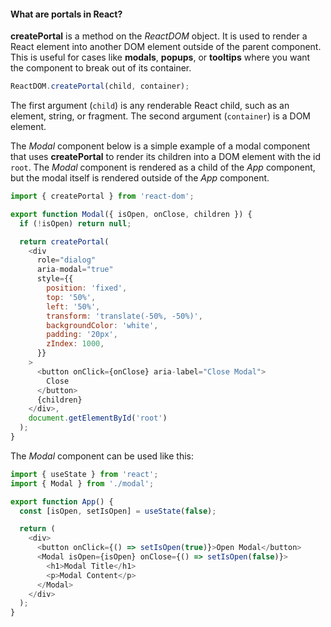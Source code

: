 #### What are portals in React?

**createPortal** is a method on the *ReactDOM* object. It is used to render a React element into another DOM element outside of the parent component. This is useful for cases like **modals**, **popups**, or **tooltips** where you want the component to break out of its container.

```js
ReactDOM.createPortal(child, container);
```

The first argument (`child`) is any renderable React child, such as an element, string, or fragment. The second argument (`container`) is a DOM element.

The *Modal* component below is a simple example of a modal component that uses **createPortal** to render its children into a DOM element with the id `root`. The *Modal* component is rendered as a child of the *App* component, but the modal itself is rendered outside of the *App* component.

```js
import { createPortal } from 'react-dom';

export function Modal({ isOpen, onClose, children }) {
  if (!isOpen) return null;

  return createPortal(
    <div
      role="dialog"
      aria-modal="true"
      style={{
        position: 'fixed',
        top: '50%',
        left: '50%',
        transform: 'translate(-50%, -50%)',
        backgroundColor: 'white',
        padding: '20px',
        zIndex: 1000,
      }}
    >
      <button onClick={onClose} aria-label="Close Modal">
        Close
      </button>
      {children}
    </div>,
    document.getElementById('root')
  );
}
```

The *Modal* component can be used like this:

```js
import { useState } from 'react';
import { Modal } from './modal';

export function App() {
  const [isOpen, setIsOpen] = useState(false);

  return (
    <div>
      <button onClick={() => setIsOpen(true)}>Open Modal</button>
      <Modal isOpen={isOpen} onClose={() => setIsOpen(false)}>
        <h1>Modal Title</h1>
        <p>Modal Content</p>
      </Modal>
    </div>
  );
}
```

